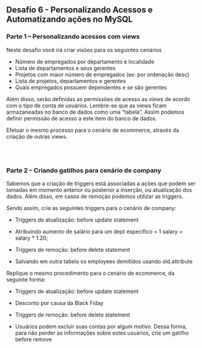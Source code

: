 
## Desafio 6 - Personalizando Acessos e Automatizando ações no MySQL<br />
### Parte 1 – Personalizando acessos com views  <br />

Neste desafio você irá criar visões para os seguintes cenários <br />
* Número de empregados por departamento e localidade 
* Lista de departamentos e seus gerentes 
* Projetos com maior número de empregados (ex: por ordenação desc) 
* Lista de projetos, departamentos e gerentes 
* Quais empregados possuem dependentes e se são gerentes 

Além disso, serão definidas as permissões de acesso as views de acordo com o tipo de conta de usuários. Lembre-se que as views ficam armazaneadas no banco de dados como uma “tabela”. Assim podemos definir permissão de acesso a este item do banco de dados.  <br />

Efetuar o mesmo processo para o cenário de ecommerce, através da criação de outras views. <br />

<br />
<br />


### Parte 2 – Criando gatilhos para cenário de company <br />

Sabemos que a criação de triggers está associadas a ações que podem ser tomadas em momento anterior ou posterior a inserção, ou atualização dos dados.
Além disso, em casos de remoção podemos utilizar as triggers. <br />

Sendo assim, crie as seguintes triggers para o cenário de company: <br />

* Triggers de atualização: before update statement
* Atribuindo aumento de salário para um dept específico = 1 salary = salary * 1.20;

* Triggers de remoção: before delete statement
* Salvando em outra tabela os employees demitidos usando old.attribute

Replique o mesmo procedimento para o cenário de ecommerce, da seguinte forma: <br />
* Triggers de atualização: before update statement
* Desconto por causa da Black Fiday

* Triggers de remoção: before delete statement
* Usuários podem excluir suas contas por algum motivo. Dessa forma, para não perder as informações sobre estes usuários, crie um gatilho before remove 

